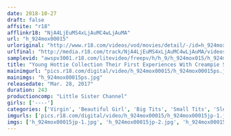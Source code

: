 ```yaml
---
date: 2018-10-27
draft: false
affsite: "r18"
afflinkr18: "NjA4LjEuMS4xLjAuMC4wLjAuMA"
url: "h_924mox00015"
urloriginal: "http://www.r18.com/videos/vod/movies/detail/-/id=h_924mox00015"
urlfinal: "http://media.r18.com/track/NjA4LjEuMS4xLjAuMC4wLjAuMA/videos/vod/movies/detail/-/id=h_924mox00015"
samplevid: "awspv3001.r18.com/litevideo/freepv/h/h_9/h_924mox015/h_924mox015_dmb_w.mp4"
title: "Young Hottie Collection Their First Experiences With Creampie Sex A Massive Collection 3 10 Girls/4 Hours"
mainimgurl: "pics.r18.com/digital/video/h_924mox00015/h_924mox00015ps.jpg"
mainimgs: "h_924mox00015ps.jpg"
releasedate: "Mar. 28, 2017"
duration: 243
productioncomp: "Little Sister Channel"
girls: ['----']
categories: ['Virgin', 'Beautiful Girl', 'Big Tits', 'Small Tits', 'Slender', 'Youthful', 'Relatives', 'Sister', 'Creampie', 'Compilation']
imgurls: ['pics.r18.com/digital/video/h_924mox00015/h_924mox00015jp-1.jpg', 'pics.r18.com/digital/video/h_924mox00015/h_924mox00015jp-2.jpg', 'pics.r18.com/digital/video/h_924mox00015/h_924mox00015jp-3.jpg', 'pics.r18.com/digital/video/h_924mox00015/h_924mox00015jp-4.jpg', 'pics.r18.com/digital/video/h_924mox00015/h_924mox00015jp-5.jpg', 'pics.r18.com/digital/video/h_924mox00015/h_924mox00015jp-6.jpg', 'pics.r18.com/digital/video/h_924mox00015/h_924mox00015jp-7.jpg', 'pics.r18.com/digital/video/h_924mox00015/h_924mox00015jp-8.jpg', 'pics.r18.com/digital/video/h_924mox00015/h_924mox00015jp-9.jpg', 'pics.r18.com/digital/video/h_924mox00015/h_924mox00015jp-10.jpg', 'pics.r18.com/digital/video/h_924mox00015/h_924mox00015jp-11.jpg', 'pics.r18.com/digital/video/h_924mox00015/h_924mox00015jp-12.jpg', 'pics.r18.com/digital/video/h_924mox00015/h_924mox00015jp-13.jpg', 'pics.r18.com/digital/video/h_924mox00015/h_924mox00015jp-14.jpg', 'pics.r18.com/digital/video/h_924mox00015/h_924mox00015jp-15.jpg', 'pics.r18.com/digital/video/h_924mox00015/h_924mox00015jp-16.jpg', 'pics.r18.com/digital/video/h_924mox00015/h_924mox00015jp-17.jpg', 'pics.r18.com/digital/video/h_924mox00015/h_924mox00015jp-18.jpg', 'pics.r18.com/digital/video/h_924mox00015/h_924mox00015jp-19.jpg', 'pics.r18.com/digital/video/h_924mox00015/h_924mox00015jp-20.jpg']
imgs: ['h_924mox00015jp-1.jpg', 'h_924mox00015jp-2.jpg', 'h_924mox00015jp-3.jpg', 'h_924mox00015jp-4.jpg', 'h_924mox00015jp-5.jpg', 'h_924mox00015jp-6.jpg', 'h_924mox00015jp-7.jpg', 'h_924mox00015jp-8.jpg', 'h_924mox00015jp-9.jpg', 'h_924mox00015jp-10.jpg', 'h_924mox00015jp-11.jpg', 'h_924mox00015jp-12.jpg', 'h_924mox00015jp-13.jpg', 'h_924mox00015jp-14.jpg', 'h_924mox00015jp-15.jpg', 'h_924mox00015jp-16.jpg', 'h_924mox00015jp-17.jpg', 'h_924mox00015jp-18.jpg', 'h_924mox00015jp-19.jpg', 'h_924mox00015jp-20.jpg']
---
```

